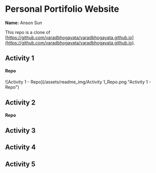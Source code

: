 # Personal Portifolio Website
__Name:__ Anson Sun

This repo is a clone of [https://github.com/varadbhogayata/varadbhogayata.github.io](https://github.com/varadbhogayata/varadbhogayata.github.io).

## Activity 1
#### Repo
![Activity 1 - Repo](/assets/readme_img/Activity 1_Repo.png "Activity 1 - Repo")

## Activity 2
#### Repo

## Activity 3

## Activity 4

## Activity 5

